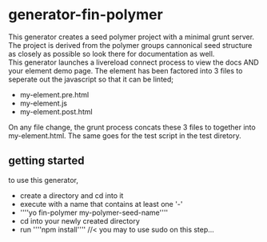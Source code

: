 generator-fin-polymer
================

This generator creates a seed polymer project with a minimal grunt server.  The project is derived from the polymer groups cannonical seed structure as closely as possible so look there for documentation as well.  
This generator launches a livereload connect process to view the docs AND your element demo page.  The element has been factored into 3 files to seperate out the javascript so that it can be linted;<br>  
  - my-element.pre.html
  - my-element.js
  - my-element.post.html

On any file change, the grunt process concats these 3 files to together into my-element.html. The same goes for the test script in the test diretory.  

## getting started

to use this generator, 
  - create a directory and cd into it
  - execute with a name that contains at least one '-'
  - ''''yo fin-polymer my-polymer-seed-name''''
  - cd into your newly created directory
  - run ''''npm install''''  //< you may to use sudo on this step... 
